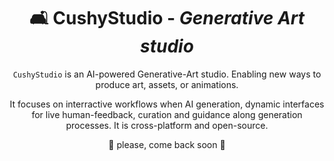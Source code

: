 <div align="center">

# 🛋 CushyStudio - _Generative Art studio_

`CushyStudio` is an AI-powered Generative-Art studio.
Enabling new ways to produce art, assets, or animations.

It focuses on interractive workflows when AI generation, dynamic interfaces for live human-feedback, curation
and guidance along generation processes. It is cross-platform and open-source.

🔴 please, come back soon 🔴
